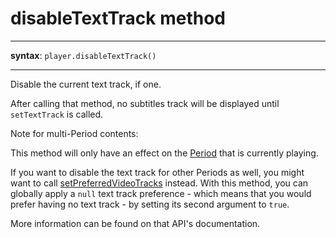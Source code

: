 # disableTextTrack method

---

**syntax**: `player.disableTextTrack()`

---

Disable the current text track, if one.

After calling that method, no subtitles track will be displayed until
`setTextTrack` is called.

Note for multi-Period contents:

This method will only have an effect on the [Period](../../glossary.md#period) that is
currently playing.

If you want to disable the text track for other Periods as well, you might want
to call [setPreferredVideoTracks](./setPreferredVideoTracks.md) instead. With
this method, you can globally apply a `null` text track preference - which means
that you would prefer having no text track - by setting its second argument to
`true`.

More information can be found on that API's documentation.
